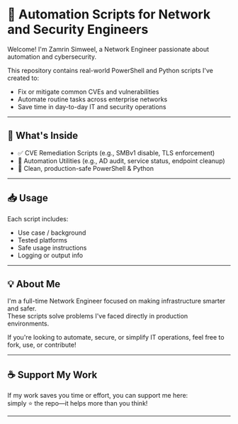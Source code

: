 # 🔐 Automation Scripts for Network and Security Engineers

Welcome! I'm Zamrin Simweel, a Network Engineer passionate about automation and cybersecurity.

This repository contains real-world PowerShell and Python scripts I've created to:
- Fix or mitigate common CVEs and vulnerabilities
- Automate routine tasks across enterprise networks
- Save time in day-to-day IT and security operations

---

## 🚀 What's Inside

- ✅ CVE Remediation Scripts (e.g., SMBv1 disable, TLS enforcement)
- 🔁 Automation Utilities (e.g., AD audit, service status, endpoint cleanup)
- 🧠 Clean, production-safe PowerShell & Python

---

## 📥 Usage

Each script includes:
- Use case / background
- Tested platforms
- Safe usage instructions
- Logging or output info

---

## 💡 About Me

I'm a full-time Network Engineer focused on making infrastructure smarter and safer.  
These scripts solve problems I've faced directly in production environments.

If you're looking to automate, secure, or simplify IT operations, feel free to fork, use, or contribute!

---

## ☕ Support My Work

If my work saves you time or effort, you can support me here:  
simply ⭐ the repo—it helps more than you think!

---


<!--
**idleadmin/idleadmin** is a ✨ _special_ ✨ repository because its `README.md` (this file) appears on your GitHub profile.

Here are some ideas to get you started:

- 🔭 I’m currently working on ...
- 🌱 I’m currently learning ...
- 👯 I’m looking to collaborate on ...
- 🤔 I’m looking for help with ...
- 💬 Ask me about ...
- 📫 How to reach me: ...
- 😄 Pronouns: ...
- ⚡ Fun fact: ...
-->
